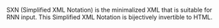 SXN (Simplified XML Notation) is the minimalized XML that is suitable for RNN input. This Simplified XML Notation is bijectively invertible to HTML.
